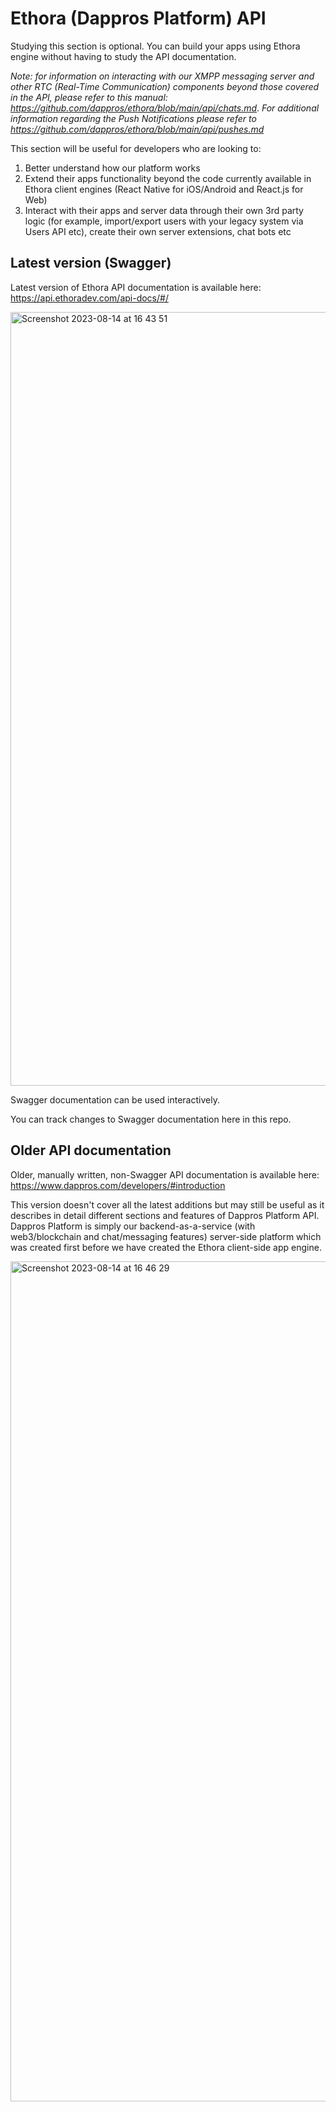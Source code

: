 # Ethora (Dappros Platform) API

Studying this section is optional. You can build your apps using Ethora engine without having to study the API documentation.

_Note: for information on interacting with our XMPP messaging server and other RTC (Real-Time Communication) components beyond those covered in the API, please refer to this manual: https://github.com/dappros/ethora/blob/main/api/chats.md_.
_For additional information regarding the Push Notifications please refer to https://github.com/dappros/ethora/blob/main/api/pushes.md_



This section will be useful for developers who are looking to:
1) Better understand how our platform works
2) Extend their apps functionality beyond the code currently available in Ethora client engines (React Native for iOS/Android and React.js for Web)
3) Interact with their apps and server data through their own 3rd party logic (for example, import/export users with your legacy system via Users API etc), create their own server extensions, chat bots etc

## Latest version (Swagger)

Latest version of Ethora API documentation is available here:
https://api.ethoradev.com/api-docs/#/

<img width="1238" alt="Screenshot 2023-08-14 at 16 43 51" src="https://github.com/dappros/ethora/assets/328787/3541718c-f933-4ec5-bae6-38152f97f05c">

Swagger documentation can be used interactively.

You can track changes to Swagger documentation here in this repo.

## Older API documentation

Older, manually written, non-Swagger API documentation is available here:
https://www.dappros.com/developers/#introduction

This version doesn't cover all the latest additions but may still be useful as it describes in detail different sections and features of Dappros Platform API. Dappros Platform is simply our backend-as-a-service (with web3/blockchain and chat/messaging features) server-side platform which was created first before we have created the Ethora client-side app engine. 

<img width="1344" alt="Screenshot 2023-08-14 at 16 46 29" src="https://github.com/dappros/ethora/assets/328787/66b487d8-e494-42cb-ac17-149180315e24">

